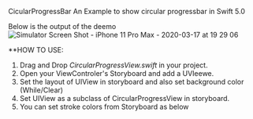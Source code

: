 CicularProgressBar
An Example to show circular progressbar in Swift 5.0

Below is the output of the deemo
![Simulator Screen Shot - iPhone 11 Pro Max - 2020-03-17 at 19 29 06](https://user-images.githubusercontent.com/2304583/76884886-175bfe80-6887-11ea-8a51-f91bf43765ec.png)


**HOW TO USE:

1. Drag and Drop *CircularProgressView.swift* in your project.
2. Open your ViewControler's Storyboard and add a UVIeewe.
3. Set the layout of UIView in storyboard and also set background color (While/Clear)
4. Set UIView as a subclass of CircularProgressView in storyboard.
5. You can set stroke colors from Storyboard as below
